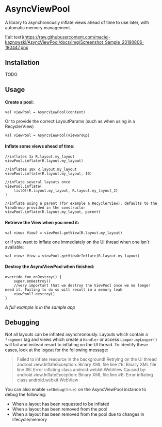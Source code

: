# AsyncViewPool

A library to asynchronously inflate views ahead of time to use later, with automatic memory management.

![alt text](https://raw.githubusercontent.com/maciej-kaznowski/AsyncViewPool/docs/img/Screenshot_Sample_20190806-180447.png

## Installation

TODO

## Usage

#### Create a pool:
```
val viewPool = AsyncViewPool(context)
```

Or to provide the correct LayoutParams (such as when using in a RecyclerView)
```
val viewPool = AsyncViewPool(viewGroup)
```

#### Inflate some views ahead of time:
```
//inflates 1x R.layout.my_layout
viewPool.inflate(R.layout.my_layout)

//inflates 10x R.layout.my_layout
viewPool.inflate(R.layout.my_layout, 10) 

//inflate several layouts once
viewPool.inflate(
    listOf(R.layout.my_layout, R.layout.my_layout_2)
)

//inflate using a parent (for example a RecyclerView), defaults to the ViewGroup provided in the constructor
viewPool.inflate(R.layout.my_layout, parent)
```

#### Retrieve the View when you need it:
```
val view: View? = viewPool.getView(R.layout.my_layout)
```

or if you want to inflate one immediately on the UI thread when one isn't available:
```
val view: View = viewPool.getViewOrInflate(R.layout.my_layout)
```

#### Destroy the AsyncViewPool when finished:
```
override fun onDestroy() {
    super.onDestroy()
    //very important that we destroy the ViewPool once we no longer need it. Failing to do so will result in a memory leak
    viewPool?.destroy()
}

```

<i>A full example is in the sample app</i>

## Debugging
Not all layouts can be inflated asynchronously. Layouts which contain a `fragment` tag and views which create a `Handler` or access `Looper.myLooper()` will fail and instead resort to inflating on the UI thread. To identify these cases, look at the logcat for the following message:

> Failed to inflate resource in the background! Retrying on the UI thread
android.view.InflateException: Binary XML file line #6: Binary XML file line #6: Error inflating class android.webkit.WebView
Caused by: android.view.InflateException: Binary XML file line #6: Error inflating class android.webkit.WebView

You can also enable `setDebug(true)` on the AsyncViewPool instance to debug the following:
* When a layout has been requested to be inflated
* When a layout has been removed from the pool
* When a layout has been removed from the pool due to changes in lifecycle/memory